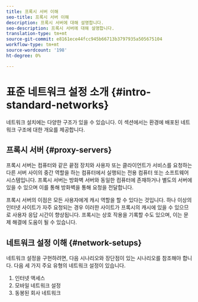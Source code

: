 ```yaml
---
title: 프록시 서버 이해
seo-title: 프록시 서버 이해
description: 프록시 서버에 대해 설명합니다.
seo-description: 프록시 서버에 대해 설명합니다.
translation-type: tm+mt
source-git-commit: e8161ece44fcc945b66713b3797935a505675104
workflow-type: tm+mt
source-wordcount: '198'
ht-degree: 0%

---
```



# 표준 네트워크 설정 소개 {#intro-standard-networks}

네트워크 설치에는 다양한 구조가 있을 수 있습니다. 이 섹션에서는 환경에 배포된 네트워크 구조에 대한 개요를 제공합니다.

## 프록시 서버 {#proxy-servers}

프록시 서버는 컴퓨터와 같은 끝점 장치와 사용자 또는 클라이언트가 서비스를 요청하는 다른 서버 사이의 중간 역할을 하는 컴퓨터에서 실행되는 전용 컴퓨터 또는 소프트웨어 시스템입니다. 프록시 서버는 방화벽 서버와 동일한 컴퓨터에 존재하거나 별도의 서버에 있을 수 있으며 이를 통해 방화벽을 통해 요청을 전달합니다.

프록시 서버의 이점은 모든 사용자에게 캐시 역할을 할 수 있다는 것입니다. 하나 이상의 인터넷 사이트가 자주 요청되는 경우 이러한 사이트가 프록시의 캐시에 있을 수 있으므로 사용자 응답 시간이 향상됩니다. 프록시는 상호 작용을 기록할 수도 있으며, 이는 문제 해결에 도움이 될 수 있습니다.

## 네트워크 설정 이해 {#network-setups}

네트워크 설정을 구현하려면, 다음 시나리오와 장단점이 있는 시나리오를 참조해야 합니다. 다음 세 가지 주요 유형의 네트워크 설정이 있습니다.

1. 인터넷 액세스
1. 모바일 네트워크 설정
1. 동봉된 회사 네트워크


